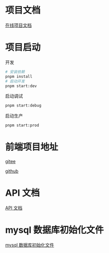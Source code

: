 # 项目文档

[在线项目文档](https://www.yuque.com/maofu-rzqcp/snisqw/ifkd4gk7g9pby97w)

# 项目启动

开发

```bash
# 安装依赖
pnpm install
# 启动开发
pnpm start:dev
```

启动调试

```bash
pnpm start:debug
```

启动生产

```bash
pnpm start:prod
```

# 前端项目地址
[gitee](https://gitee.com/tmaofu/back_office_management)

[github](https://github.com/Tmaof/vue3-admin-template-combined-api)

# API 文档

[API 文档](https://apifox.com/apidoc/shared-9d9c1036-1a01-4fb7-98e2-997067e2a0cf/252247373e0)

# mysql 数据库初始化文件

[mysql 数据库初始化文件](https://www.yuque.com/maofu-rzqcp/snisqw/unysilrmq43ycwkc)
